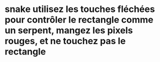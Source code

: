 # snake utilisez les touches fléchées pour contrôler le rectangle comme un serpent, mangez les pixels rouges, et ne touchez pas le rectangle 
